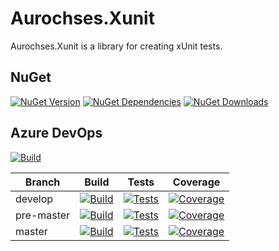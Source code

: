 # Aurochses.Xunit

Aurochses.Xunit is a library for creating xUnit tests.

## NuGet
[![NuGet Version](https://img.shields.io/nuget/v/Aurochses.Xunit.svg?style=flat-square)](https://www.nuget.org/packages/Aurochses.Xunit)
[![NuGet Dependencies](https://img.shields.io/librariesio/release/nuget/Aurochses.Xunit.svg?style=flat-square)](https://libraries.io/nuget/Aurochses.Xunit)
[![NuGet Downloads](https://img.shields.io/nuget/dt/Aurochses.Xunit.svg?style=flat-square)](https://www.nuget.org/packages/Aurochses.Xunit)

## Azure DevOps

[![Build](https://img.shields.io/azure-devops/release/Aurochses/61cd8e26-670f-4d15-9b53-5e73a476a30f/2/2.svg?style=flat-square)](https://Aurochses.visualstudio.com/Aurochses.GitHub/_release?definitionId=2)

Branch     | Build | Tests | Coverage
-----------|-------|-------|----------
develop | [![Build](https://img.shields.io/azure-devops/build/Aurochses/Aurochses.GitHub/372/develop.svg?style=flat-square)](https://Aurochses.visualstudio.com/Aurochses.GitHub/_build/latest?definitionId=372&branchName=develop) | [![Tests](https://img.shields.io/azure-devops/tests/Aurochses/Aurochses.GitHub/372/develop.svg?style=flat-square)](https://Aurochses.visualstudio.com/Aurochses.GitHub/_build/latest?definitionId=372&branchName=develop) | [![Coverage](https://img.shields.io/azure-devops/coverage/Aurochses/Aurochses.GitHub/372/develop.svg?style=flat-square)](https://Aurochses.visualstudio.com/Aurochses.GitHub/_build/latest?definitionId=372&branchName=develop)
pre-master | [![Build](https://img.shields.io/azure-devops/build/Aurochses/Aurochses.GitHub/372/pre-master.svg?style=flat-square)](https://Aurochses.visualstudio.com/Aurochses.GitHub/_build/latest?definitionId=372&branchName=pre-master) | [![Tests](https://img.shields.io/azure-devops/tests/Aurochses/Aurochses.GitHub/372/pre-master.svg?style=flat-square)](https://Aurochses.visualstudio.com/Aurochses.GitHub/_build/latest?definitionId=372&branchName=pre-master) | [![Coverage](https://img.shields.io/azure-devops/coverage/Aurochses/Aurochses.GitHub/372/pre-master.svg?style=flat-square)](https://Aurochses.visualstudio.com/Aurochses.GitHub/_build/latest?definitionId=372&branchName=pre-master)
master | [![Build](https://img.shields.io/azure-devops/build/Aurochses/Aurochses.GitHub/372/master.svg?style=flat-square)](https://Aurochses.visualstudio.com/Aurochses.GitHub/_build/latest?definitionId=372&branchName=master) | [![Tests](https://img.shields.io/azure-devops/tests/Aurochses/Aurochses.GitHub/372/master.svg?style=flat-square)](https://Aurochses.visualstudio.com/Aurochses.GitHub/_build/latest?definitionId=372&branchName=master) | [![Coverage](https://img.shields.io/azure-devops/coverage/Aurochses/Aurochses.GitHub/372/master.svg?style=flat-square)](https://Aurochses.visualstudio.com/Aurochses.GitHub/_build/latest?definitionId=372&branchName=master)
